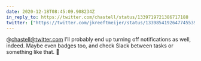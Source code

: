 ```yaml
---
date: 2020-12-18T08:45:09.908234Z
in_reply_to: https://twitter.com/chastell/status/1339719721386717188
twitter: ["https://twitter.com/jkreeftmeijer/status/1339854192647745539"]
---
```

@chastell@twitter.com I’ll probably end up turning off notifications as well, indeed. Maybe even badges too, and check Slack between tasks or something like that. 🤔
